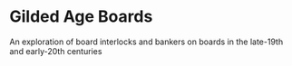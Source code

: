 # Gilded Age Boards
An exploration of board interlocks and bankers on boards in the late-19th and early-20th centuries
